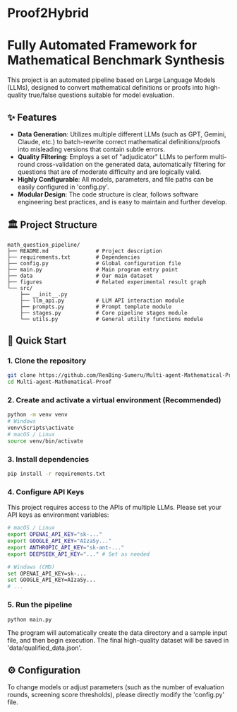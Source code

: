 # Proof2Hybrid

# Fully Automated Framework for Mathematical Benchmark Synthesis

This project is an automated pipeline based on Large Language Models (LLMs), designed to convert mathematical definitions or proofs into high-quality true/false questions suitable for model evaluation.

## ✨ Features

- **Data Generation**: Utilizes multiple different LLMs (such as GPT, Gemini, Claude, etc.) to batch-rewrite correct mathematical definitions/proofs into misleading versions that contain subtle errors.
- **Quality Filtering**: Employs a set of "adjudicator" LLMs to perform multi-round cross-validation on the generated data, automatically filtering for questions that are of moderate difficulty and are logically valid.
- **Highly Configurable**: All models, parameters, and file paths can be easily configured in 'config.py'.
- **Modular Design**: The code structure is clear, follows software engineering best practices, and is easy to maintain and further develop.

## 🏛️ Project Structure

```
math_question_pipeline/
├── README.md               # Project description
├── requirements.txt        # Dependencies
├── config.py               # Global configuration file
├── main.py                 # Main program entry point
├── data                    # Our main dataset
├── figures                 # Related experimental result graph
└── src/
    ├── __init__.py
    ├── llm_api.py          # LLM API interaction module
    ├── prompts.py          # Prompt template module
    ├── stages.py           # Core pipeline stages module
    └── utils.py            # General utility functions module
```

## 🚀 Quick Start

### 1. Clone the repository

```bash
git clone https://github.com/RenBing-Sumeru/Multi-agent-Mathematical-Proof.git
cd Multi-agent-Mathematical-Proof
```

### 2. Create and activate a virtual environment (Recommended)

```bash
python -m venv venv
# Windows
venv\Scripts\activate
# macOS / Linux
source venv/bin/activate
```

### 3. Install dependencies

```bash
pip install -r requirements.txt
```

### 4. Configure API Keys

This project requires access to the APIs of multiple LLMs. Please set your API keys as environment variables:

```bash
# macOS / Linux
export OPENAI_API_KEY="sk-..."
export GOOGLE_API_KEY="AIzaSy..."
export ANTHROPIC_API_KEY="sk-ant-..."
export DEEPSEEK_API_KEY="..." # Set as needed

# Windows (CMD)
set OPENAI_API_KEY=sk-...
set GOOGLE_API_KEY=AIzaSy...
# ...
```

### 5. Run the pipeline

```bash
python main.py
```

The program will automatically create the data directory and a sample input file, and then begin execution. The final high-quality dataset will be saved in 'data/qualified_data.json'.

## ⚙️ Configuration

To change models or adjust parameters (such as the number of evaluation rounds, screening score thresholds), please directly modify the 'config.py' file.